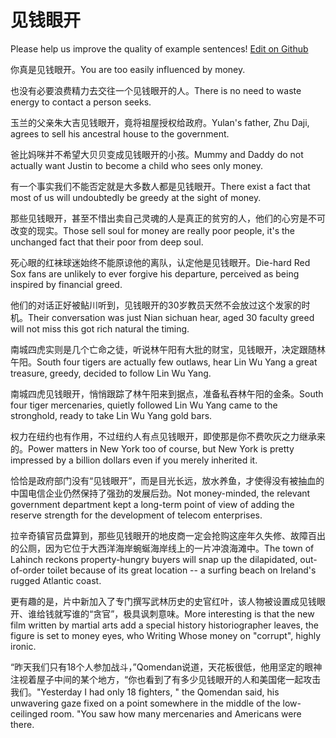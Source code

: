 # 见钱眼开

Please help us improve the quality of example sentences! [Edit on Github](https://github.com/jiyushe/jiyu-example-sentence-source/blob/main/chinese/jianqianyankai.md)

<p><span class="chinese">你真是见钱眼开。</span><span class="english">You are too easily influenced by money.</span></p>

<p><span class="chinese">也没有必要浪费精力去交往一个见钱眼开的人。</span><span class="english">There is no need to waste energy to contact a person seeks.</span></p>

<p><span class="chinese">玉兰的父亲朱大吉见钱眼开，竟将祖屋授权给政府。</span><span class="english">Yulan's father, Zhu Daji, agrees to sell his ancestral house to the government.</span></p>

<p><span class="chinese">爸比妈咪并不希望大贝贝变成见钱眼开的小孩。</span><span class="english">Mummy and Daddy do not actually want Justin to become a child who sees only money.</span></p>

<p><span class="chinese">有一个事实我们不能否定就是大多数人都是见钱眼开。</span><span class="english">There exist a fact that most of us will undoubtedly be greedy at the sight of money.</span></p>

<p><span class="chinese">那些见钱眼开，甚至不惜出卖自己灵魂的人是真正的贫穷的人，他们的心穷是不可改变的现实。</span><span class="english">Those sell soul for money are really poor people, it's the unchanged fact that their poor from deep soul.</span></p>

<p><span class="chinese">死心眼的红袜球迷始终不能原谅他的离队，认定他是见钱眼开。</span><span class="english">Die-hard Red Sox fans are unlikely to ever forgive his departure, perceived as being inspired by financial greed.</span></p>

<p><span class="chinese">他们的对话正好被鲇川听到，见钱眼开的30岁教员天然不会放过这个发家的时机。</span><span class="english">Their conversation was just Nian sichuan hear, aged 30 faculty greed will not miss this got rich natural the timing.</span></p>

<p><span class="chinese">南城四虎实则是几个亡命之徒，听说林午阳有大批的财宝，见钱眼开，决定跟随林午阳。</span><span class="english">South four tigers are actually few outlaws, hear Lin Wu Yang a great treasure, greedy, decided to follow Lin Wu Yang.</span></p>

<p><span class="chinese">南城四虎见钱眼开，悄悄跟踪了林午阳来到据点，准备私吞林午阳的金条。</span><span class="english">South four tiger mercenaries, quietly followed Lin Wu Yang came to the stronghold, ready to take Lin Wu Yang gold bars.</span></p>

<p><span class="chinese">权力在纽约也有作用，不过纽约人有点见钱眼开，即使那是你不费吹灰之力继承来的。</span><span class="english">Power matters in New York too of course, but New York is pretty impressed by a billion dollars even if you merely inherited it.</span></p>

<p><span class="chinese">恰恰是政府部门没有“见钱眼开”，而是目光长远，放水养鱼，才使得没有被抽血的中国电信企业仍然保持了强劲的发展后劲。</span><span class="english">Not money-minded, the relevant government department kept a long-term point of view of adding the reserve strength for the development of telecom enterprises.</span></p>

<p><span class="chinese">拉辛奇镇官员盘算到，那些见钱眼开的地皮商一定会抢购这座年久失修、故障百出的公厕，因为它位于大西洋海岸蜿蜒海岸线上的一片冲浪海滩中。</span><span class="english">The town of Lahinch reckons property-hungry buyers will snap up the dilapidated, out-of-order toilet because of its great location -- a surfing beach on Ireland's rugged Atlantic coast.</span></p>

<p><span class="chinese">更有趣的是，片中新加入了专门撰写武林历史的史官红叶，该人物被设置成见钱眼开、谁给钱就写谁的“贪官”，极具讽刺意味。</span><span class="english">More interesting is that the new film written by martial arts add a special history historiographer leaves, the figure is set to money eyes, who Writing Whose money on "corrupt", highly ironic.</span></p>

<p><span class="chinese">“昨天我们只有18个人参加战斗，”Qomendan说道，天花板很低，他用坚定的眼神注视着屋子中间的某个地方，“你也看到了有多少见钱眼开的人和美国佬一起攻击我们。</span><span class="english">"Yesterday I had only 18 fighters, " the Qomendan said, his unwavering gaze fixed on a point somewhere in the middle of the low-ceilinged room. "You saw how many mercenaries and Americans were there.</span></p>

